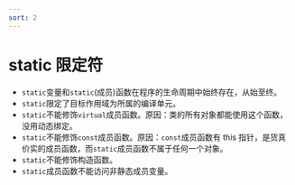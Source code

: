 ```yaml
---
sort: 2
---
```


# static 限定符

- `static`变量和`static`(成员)函数在程序的生命周期中始终存在，从始至终。
- `static`限定了目标作用域为所属的编译单元。
- `static`不能修饰`virtual`成员函数。原因：类的所有对象都能使用这个函数，没用动态绑定。
- `static`不能修饰`const`成员函数。原因：`const`成员函数有 this 指针，是货真价实的成员函数，而`static`成员函数不属于任何一个对象。
- `static`不能修饰构造函数。
- `static`成员函数不能访问非静态成员变量。
